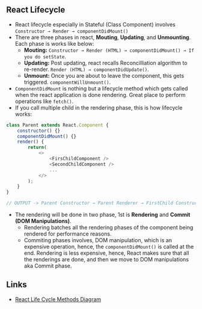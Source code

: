 ## React Lifecycle

- React lifecycle especially in Stateful (Class Component) involves `Constructor → Render → componentDidMount()`
- There are three phases in react, **Mouting**, **Updating**, and **Unmounting**. Each phase is works like below:
  - **Mouting:** `Constructor → Render (HTML) → componentDidMount() → If you do setState`.
  - **Updating:** Post updating, react recalls Reconcilliation algorithm to re-render. `Render (HTML) → componentDidUpdate()`.
  - **Unmount:** Once you are about to leave the component, this gets triggered. `componentWillUnmount()`.
- `ComponentDidMount` is nothing but a lifecycle method which gets called when the react application is done rendering. Great place to perform operations like `fetch()`.
- If you call multiple child in the rendering phase, this is how lifecycle works:

```JavaScript
class Parent extends React.Component {
    constructor() {}
    componentDidMount() {}
    render() {
        return(
            <>
                <FirsChildComponent />
                <SecondChildComponent />
                ...
            </>
        );
    }
}

// OUTPUT -> Parent Constructor → Parent Renderer → FirstChild Constructor → FirstChild Renderer → SecondChild Constructor → SecondChild Renderer → FirstChild ComponentDidMount → SecondChild ComponentDidMount → Parent ComponentDidMount
```

- The rendering will be done in two phase, 1st is **Rendering** and **Commit (DOM Manipulations)**.
  - Rendering batches all the rendering phases of the component being rendered for performance reasons.
  - Commiting phases involves, DOM manipulation, which is an expensive operation, hence, the `componentDidMount()` is called at the end. Rendering is less expensive, hence, React makes sure that all the renderings are done, and then we move to DOM manipulations aka Commit phase.

## Links

- [React Life Cycle Methods Diagram](https://projects.wojtekmaj.pl/react-lifecycle-methods-diagram/)
